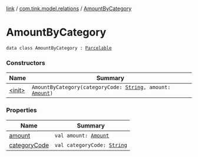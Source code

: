 [link](../../index.md) / [com.tink.model.relations](../index.md) / [AmountByCategory](./index.md)

# AmountByCategory

`data class AmountByCategory : `[`Parcelable`](https://developer.android.com/reference/android/os/Parcelable.html)

### Constructors

| Name | Summary |
|---|---|
| [&lt;init&gt;](-init-.md) | `AmountByCategory(categoryCode: `[`String`](https://kotlinlang.org/api/latest/jvm/stdlib/kotlin/-string/index.html)`, amount: `[`Amount`](../../com.tink.model.misc/-amount/index.md)`)` |

### Properties

| Name | Summary |
|---|---|
| [amount](amount.md) | `val amount: `[`Amount`](../../com.tink.model.misc/-amount/index.md) |
| [categoryCode](category-code.md) | `val categoryCode: `[`String`](https://kotlinlang.org/api/latest/jvm/stdlib/kotlin/-string/index.html) |
